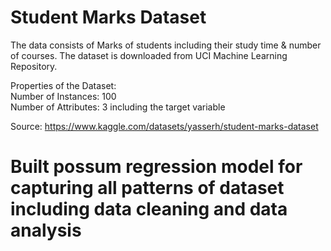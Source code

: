 # Student Marks Dataset
The data consists of Marks of students including their study time & number of courses. The dataset is downloaded from UCI Machine Learning Repository.

Properties of the Dataset: \
Number of Instances: 100\
Number of Attributes: 3 including the target variable

Source: https://www.kaggle.com/datasets/yasserh/student-marks-dataset

# Built possum regression model for capturing all patterns of dataset including data cleaning and data analysis
